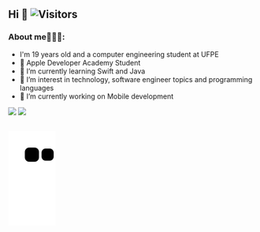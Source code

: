 ## Hi 👋 ![Visitors](https://visitor-badge.glitch.me/badge?page_id=mateuseap.mateuseap)

<!--
**jpcm2/jpcm2** is a ✨ _special_ ✨ repository because its `README.md` (this file) appears on your GitHub profile.

Here are some ideas to get you started:

- 🔭 I’m currently working on ...
- 🌱 I’m currently learning ...
- 👯 I’m looking to collaborate on ...
- 🤔 I’m looking for help with ...
- 💬 Ask me about ...
- 📫 How to reach me: ...
- 😄 Pronouns: ...
- ⚡ Fun fact: ...
-->

### About me👨🏻‍💻:

- I'm 19 years old and a computer engineering student at UFPE
- 🍎 Apple Developer Academy Student
- 🌱 I’m currently learning Swift and Java
- 💬 I’m interest in technology, software engineer topics and programming languages
- 🔭 I’m currently working on Mobile development

<div>
  <img height="180em" src="https://github-readme-stats.vercel.app/api?username=jpcm2&theme=dracula&show_icons=true&count_private=true"/>
  <img height="180em" src="https://github-readme-stats.vercel.app/api/top-langs/?username=jpcm2&layout=compact&theme=dracula&langs_count=16&hide=Jupyter Notebook"/>
</div>

## 

![Snake Animation](https://raw.githubusercontent.com/rafaballerini/rafaballerini/8082840dd4c64b2b8df9e2dc23b1730bbf0c0e73/github-contribution-grid-snake.svg)

## 
